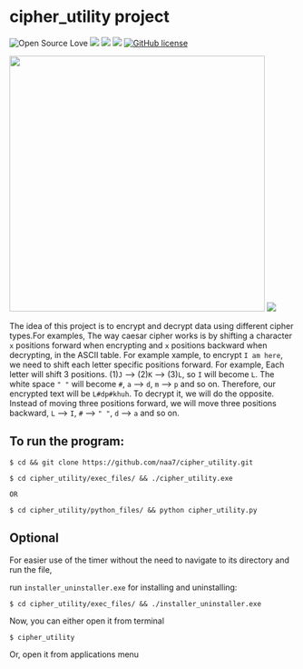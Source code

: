 # cipher_utility project

![Open Source Love](https://badges.frapsoft.com/os/v3/open-source.svg?v=103) <img src="https://cdn.rawgit.com/sindresorhus/awesome/d7305f38d29fed78fa85652e3a63e154dd8e8829/media/badge.svg"> <img src="https://img.shields.io/github/stars/naa7/cipher_utility?style=social"> <img src="https://img.shields.io/github/repo-size/naa7/cipher_utility"> [![GitHub license](https://img.shields.io/github/license/Naereen/StrapDown.js.svg)](https://github.com/naa7/cipher_utility/LICENSE)

<img src="https://github.com/naa7/cipher_utility/blob/main/images/Manual.png" width=450>
<img src="https://github.com/naa7/cipher_utility/blob/main/images/cipher_utility.png"></br> 


The idea of this project is to encrypt and decrypt data using different cipher types.For examples, The way caesar 
cipher works is by shifting a character `x` positions forward when encrypting and `x` positions backward when 
decrypting, in the ASCII table. For example xample, to encrypt `I am here`, we need to shift each letter specific
positions forward. For example, Each letter will shift 3 positions. (1)`J` --> (2)`K` --> (3)`L`, so `I` will
become `L`. The white space `" "` will become `#`, `a` --> `d`, `m` --> `p` and so on. Therefore, our encrypted 
text will be `L#dp#khuh`. To decrypt it, we will do the opposite. Instead of moving three positions 
forward, we will move three positions backward, `L` --> `I`, `#` --> `" "`, `d` --> `a` and so on.


## To run the program:

    $ cd && git clone https://github.com/naa7/cipher_utility.git

    $ cd cipher_utility/exec_files/ && ./cipher_utility.exe

    OR

    $ cd cipher_utility/python_files/ && python cipher_utility.py

## Optional

For easier use of the timer without the need to navigate to its directory and run the file,

run `installer_uninstaller.exe` for installing and uninstalling:
    
    $ cd cipher_utility/exec_files/ && ./installer_uninstaller.exe

Now, you can either open it from terminal

    $ cipher_utility

Or, open it from applications menu


